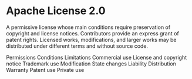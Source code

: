 Apache License 2.0
==================

A permissive license whose main conditions require preservation of copyright and
license notices. Contributors provide an express grant of patent rights.
Licensed works, modifications, and larger works may be distributed under
different terms and without source code.

Permissions         Conditions                             Limitations
Commercial use      License and copyright notice           Trademark use
Modification        State changes                          Liability
Distribution                                               Warranty
Patent use
Private use
